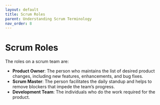 ```yaml
---
layout: default
title: Scrum Roles
parent: Understanding Scrum Terminology
nav_order: 8
---
```


# Scrum Roles

The roles on a scrum team are:

*	**Product Owner**: The person who maintains the list of desired product changes, including new features, enhancements, and bug fixes.
*	**Scrum Master**: The person facilitates the daily standup and helps to remove blockers that impede the team’s progress.
*	**Development Team**: The individuals who do the work required for the product.
